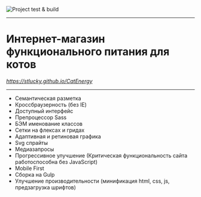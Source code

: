 ![Project test & build](https://github.com/stLucky/Cat-Energy/workflows/Project%20test%20&%20build/badge.svg)
***********************************************************************************************************************************************************************************
# Интернет-магазин функционального питания для котов
*https://stlucky.github.io/CatEnergy*
***********************************************************************************************************************************************************************************
* Семантическая разметка
* Кроссбраузерность (без IE)
* Доступный интерфейс
* Препроцессор Sass
* БЭМ именование классов
* Сетки на флексах и гридах
* Адаптивная и ретиновая графика
* Svg спрайты
* Медиазапросы
* Прогрессивное улучшение (Критическая функциональность сайта работоспособна без JavaScript)
* Mobile First
* Сборка на Gulp
* Улучшение производительности (минификация html, css, js, предзагрузка шрифтов)
